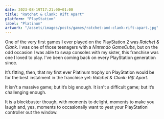 ```yaml
---
date: 2023-08-19T17:21:00+01:00
title: "Ratchet & Clank: Rift Apart"
platform: "PlayStation"
label: "Platinum"
artwork: "/assets/images/posts/games/ratchet-and-clank-rift-apart.jpg"
---
```


One of the very first games I ever played on the PlayStation 2 was *Ratchet & Clank*. I was one of those teenagers with a *Nintendo GameCube*, but on the odd occasion I was able to swap consoles with my sister, this franchise was one I loved to play. I've been coming back on every PlayStation generation since. 

It’s fitting, then, that my first ever Platinum trophy on PlayStation would be for the best instalment in the franchise yet: *Ratchet & Clank: Rift Apart*.

It isn't a massive game; but it’s big enough. It isn't a difficult game; but it’s challenging enough.

It is a blockbuster though, with moments to delight, moments to make you laugh and, yes, moments to occasionally want to yeet your PlayStation controller out the window.